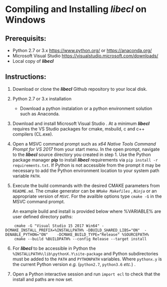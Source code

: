 # Compiling and Installing **_libecl_** on Windows

## Prerequisits:
* Python 2.7 or 3.x https://www.python.org/ or https://anaconda.org/
* Microsoft Visual Studio  https://visualstudio.microsoft.com/downloads/
* Local copy of **_libecl_** 

## Instructions:
1. Download or clone the **_libecl_** Github repository to your local disk.

2. Python 2.7 or 3.x installation
   - Download a python instalation or a python environment solution such as Anaconda.

3.  Download and install Microsoft Visual Studio . At a minimum **_libecl_** requires the VS Studio packages for cmake, msbuild, c and c++ compilers (CL.exe).

4. Open a MSVC command prompt such as _x64 Native Tools Command Prompt for VS 2017_ from your start menu. In the open prompt, navigate to the **_libecl_** source directory you created in step 1. Use the Python package manager **pip** to install **_libecl_** requirements via `pip install -r requirements.txt`. If Python is not accessible from the prompt it may be necessary to add the Python environment location to your system path variable `PATH`. 
    
5. Execute the build commands with the desired CMAKE parameters from `README.md`. The cmake generator can be _`NMake Makefiles`_ , _`Ninja`_ or an appropriate version of _`MSVC`_. For the availble options type `cmake -G` in the MSVC command prompt.  

   An example build and install is provided below where %VARIABLE% are user defined directory paths:
~~~~
    cmake -G "Visual Studio 15 2017 Win64" -DCMAKE_INSTALL_PREFIX=%INSTALLPATH% -DBUILD_SHARED_LIBS="ON"  -DENABLE_PYTHON="ON"    -DCMAKE_BUILD_TYPE="Release" %SOURCEPATH%
    cmake --build %BUILDPATH% --config Release --target install
~~~~
6. For **_libecl_** to be accessible in Python the `%INSTALLPATH%\lib\pythonX.Y\site-package` and Python subdirectories must be added to the `PATH` and `PYTHONPATH` variables. Where `pythonx.y` is the current Python version _e.g._ (`python2.7`, `python3.6` _etc._) .

8. Open a Python interactive session and run `import ecl` to check that the install and paths are now set.